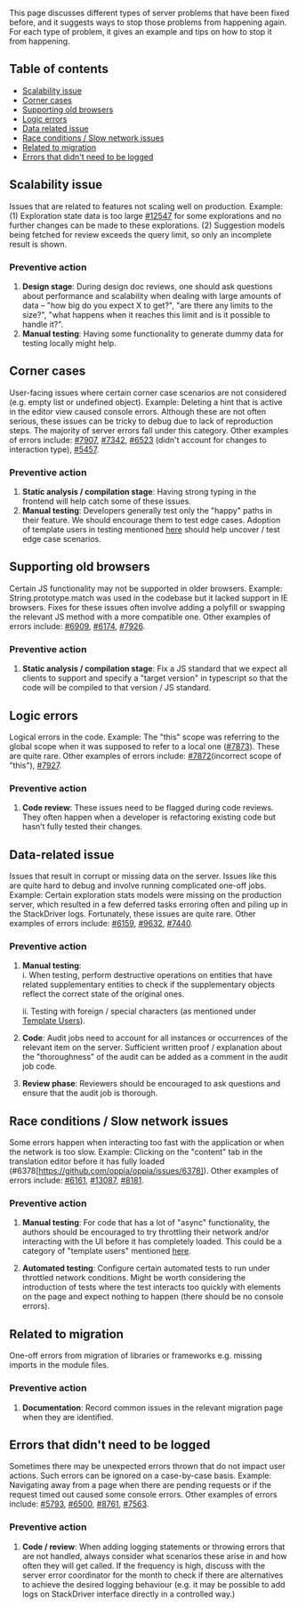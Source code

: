 This page discusses different types of server problems that have been fixed before, and it suggests ways to stop those problems from happening again. For each type of problem, it gives an example and tips on how to stop it from happening.

## Table of contents

* [Scalability issue](#scalability-issue)
* [Corner cases](#corner-cases)
* [Supporting old browsers](#supporting-old-browsers)
* [Logic errors](#logic-errors)
* [Data related issue](#data-related-issue)
* [Race conditions / Slow network issues](#race-conditions--slow-network-issues)
* [Related to migration](#related-to-migration)
* [Errors that didn't need to be logged](#errors-that-didnt-need-to-be-logged)

## Scalability issue

Issues that are related to features not scaling well on production. Example: (1) Exploration state data is too large [#12547](https://github.com/oppia/oppia/pull/12719) for some explorations and no further changes can be made to these explorations. (2) Suggestion models being fetched for review exceeds the query limit, so only an incomplete result is shown.

### Preventive action

1. __Design stage__: During design doc reviews, one should ask questions about performance and scalability when dealing with large amounts of data – "how big do you expect X to get?", "are there any limits to the size?", "what happens when it reaches this limit and is it possible to handle it?".
2. __Manual testing__: Having some functionality to generate dummy data for testing locally might help.

## Corner cases

User-facing issues where certain corner case scenarios are not considered (e.g. empty list or undefined object). Example: Deleting a hint that is active in the editor view caused console errors. Although these are not often serious, these issues can be tricky to debug due to lack of reproduction steps. The majority of server errors fall under this category. Other examples of errors include: [#7907](https://github.com/oppia/oppia/pull/7907), [#7342](https://github.com/oppia/oppia/pull/7342), [#6523](https://github.com/oppia/oppia/pull/6523) (didn't account for changes to interaction type), [#5457](https://github.com/oppia/oppia/pull/5457).

### Preventive action

1. __Static analysis / compilation stage__: Having strong typing in the frontend will help catch some of these issues.
2. __Manual testing__: Developers generally test only the "happy" paths in their feature. We should encourage them to test edge cases. Adoption of template users in testing mentioned [here](https://docs.google.com/document/d/1ktMagEKvUA6A0UmM_2CoENZPelqmjLmRjV7tWeo6w54/edit#heading=h.y3evobat23c5) should help uncover / test edge case scenarios.

## Supporting old browsers

Certain JS functionality may not be supported in older browsers. Example: String.prototype.match was used in the codebase but it lacked support in IE browsers. Fixes for these issues often involve adding a polyfill or swapping the relevant JS method with a more compatible one. Other examples of errors include: [#6909](https://github.com/oppia/oppia/pull/6909), [#6174](https://github.com/oppia/oppia/pull/6174), [#7926](https://github.com/oppia/oppia/pull/7926).

### Preventive action

1. __Static analysis / compilation stage__: Fix a JS standard that we expect all clients to support and specify a "target version" in typescript so that the code will be compiled to that version / JS standard.

## Logic errors
Logical errors in the code. Example: The "this" scope was referring to the global scope when it was supposed to refer to a local one ([#7873](https://github.com/oppia/oppia/pull/7873)). These are quite rare. Other examples of errors include: [#7872](https://github.com/oppia/oppia/issues/7872)(incorrect scope of "this"), [#7927](https://github.com/oppia/oppia/pull/7927).

### Preventive action

1. __Code review__: These issues need to be flagged during code reviews. They often happen when a developer is refactoring existing code but hasn’t fully tested their changes.

## Data-related issue

 Issues that result in corrupt or missing data on the server. Issues like this are quite hard to debug and involve running complicated one-off jobs. Example: Certain exploration stats models were missing on the production server, which resulted in a few deferred tasks erroring often and piling up in the StackDriver logs. Fortunately, these issues are quite rare. Other examples of errors include: [#6159](https://github.com/oppia/oppia/pull/6159), [#9632](https://github.com/oppia/oppia/pull/9632), [#7440](https://github.com/oppia/oppia/pull/7440).

### Preventive action

1. __Manual testing__:  
    i\. When testing, perform destructive operations on entities that have related supplementary entities to check if the supplementary objects reflect the correct state of the original ones.

    ii\. Testing with foreign / special characters (as mentioned under [Template Users](https://docs.google.com/document/d/1FYShgUHI0GM2I6eWe5B78PAQLvPxZxMFVjTivVoBrTg/edit#)).

3. __Code__: Audit jobs need to account for all instances or occurrences of the relevant item on the server. Sufficient written proof / explanation about the "thoroughness" of the audit can be added as a comment in the audit job code.

4. __Review phase__: Reviewers should be encouraged to ask questions and ensure that the audit job is thorough.

## Race conditions / Slow network issues

Some errors happen when interacting too fast with the application or when the network is too slow. Example: Clicking on the "content" tab in the translation editor before it has fully loaded (#6378[https://github.com/oppia/oppia/issues/6378]). Other examples of errors include: [#6161](https://github.com/oppia/oppia/issues/6161), [#13087](https://github.com/oppia/oppia/pull/13087), [#8181](https://github.com/oppia/oppia/issues/8181).

### Preventive action

1. __Manual testing__: For code that has a lot of "async" functionality, the authors should be encouraged to try throttling their network and/or interacting with the UI before it has completely loaded. This could be a category of "template users" mentioned [here](https://docs.google.com/document/d/1ktMagEKvUA6A0UmM_2CoENZPelqmjLmRjV7tWeo6w54/edit#heading=h.y3evobat23c5).

2. __Automated testing__: Configure certain automated tests to run under throttled network conditions. Might be worth considering the introduction of tests where the test interacts too quickly with elements on the page and expect nothing to happen (there should be no console errors).

## Related to migration

One-off errors from migration of libraries or frameworks e.g. missing imports in the module files.

### Preventive action

1. __Documentation__: Record common issues in the relevant migration page when they are identified.

## Errors that didn't need to be logged

Sometimes there may be unexpected errors thrown that do not impact user actions. Such errors can be ignored on a case-by-case basis. Example: Navigating away from a page when there are pending requests or if the request timed out caused some console errors. Other examples of errors include: [#5793](https://github.com/oppia/oppia/issues/5793), [#6500](https://github.com/oppia/oppia/issues/6500), [#8761](https://github.com/oppia/oppia/issues/8761), [#7563](https://github.com/oppia/oppia/issues/7563).

### Preventive action

1. __Code / review__: When adding logging statements or throwing errors that are not handled, always consider what scenarios these arise in and how often they will get called. If the frequency is high, discuss with the server error coordinator for the month to check if there are alternatives to achieve the desired logging behaviour (e.g. it may be possible to add logs on StackDriver interface directly in a controlled way.)
